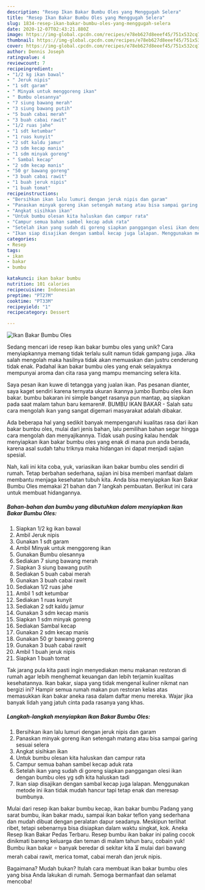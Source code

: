 ```yaml
---
description: "Resep Ikan Bakar Bumbu Oles yang Menggugah Selera"
title: "Resep Ikan Bakar Bumbu Oles yang Menggugah Selera"
slug: 1834-resep-ikan-bakar-bumbu-oles-yang-menggugah-selera
date: 2020-12-07T02:43:21.880Z
image: https://img-global.cpcdn.com/recipes/e78eb627d8eeef45/751x532cq70/ikan-bakar-bumbu-oles-foto-resep-utama.jpg
thumbnail: https://img-global.cpcdn.com/recipes/e78eb627d8eeef45/751x532cq70/ikan-bakar-bumbu-oles-foto-resep-utama.jpg
cover: https://img-global.cpcdn.com/recipes/e78eb627d8eeef45/751x532cq70/ikan-bakar-bumbu-oles-foto-resep-utama.jpg
author: Dennis Joseph
ratingvalue: 4
reviewcount: 7
recipeingredient:
- "1/2 kg ikan bawal"
- " Jeruk nipis"
- "1 sdt garam"
- " Minyak untuk menggoreng ikan"
- " Bumbu olesannya"
- "7 siung bawang merah"
- "3 siung bawang putih"
- "5 buah cabai merah"
- "3 buah cabai rawit"
- "1/2 ruas jahe"
- "1 sdt ketumbar"
- "1 ruas kunyit"
- "2 sdt kaldu jamur"
- "3 sdm kecap manis"
- "1 sdm minyak goreng"
- " Sambal kecap"
- "2 sdm kecap manis"
- "50 gr bawang goreng"
- "3 buah cabai rawit"
- "1 buah jeruk nipis"
- "1 buah tomat"
recipeinstructions:
- "Bersihkan ikan lalu lumuri dengan jeruk nipis dan garam"
- "Panaskan minyak goreng ikan setengah matang atau bisa sampai garing sesuai selera"
- "Angkat sisihkan ikan"
- "Untuk bumbu olesan kita haluskan dan campur rata"
- "Campur semua bahan sambel kecap aduk rata"
- "Setelah ikan yang sudah di goreng siapkan panggangan olesi ikan dengan bumbu oles yg sdh kita haluskan tadi"
- "Ikan siap disajikan dengan sambal kecap juga lalapan. Menggunakan metode ini ikan tidak mudah hancur tapi tetap enak dan meresap bumbunya."
categories:
- Resep
tags:
- ikan
- bakar
- bumbu

katakunci: ikan bakar bumbu 
nutrition: 101 calories
recipecuisine: Indonesian
preptime: "PT27M"
cooktime: "PT33M"
recipeyield: "1"
recipecategory: Dessert

---
```



![Ikan Bakar Bumbu Oles](https://img-global.cpcdn.com/recipes/e78eb627d8eeef45/751x532cq70/ikan-bakar-bumbu-oles-foto-resep-utama.jpg)

Sedang mencari ide resep ikan bakar bumbu oles yang unik? Cara menyiapkannya memang tidak terlalu sulit namun tidak gampang juga. Jika salah mengolah maka hasilnya tidak akan memuaskan dan justru cenderung tidak enak. Padahal ikan bakar bumbu oles yang enak selayaknya mempunyai aroma dan cita rasa yang mampu memancing selera kita.

Saya pesan ikan kuwe di tetangga yang jualan ikan. Pas pesanan dianter, saya kaget sendiri karena ternyata ukuran ikannya jumbo Bumbu oles ikan bakar. bumbu bakaran ini simple banget rasanya pun mantap, aq siapkan pada saat malam tahun baru kemaren#. BUMBU IKAN BAKAR - Salah satu cara mengolah ikan yang sangat digemari masyarakat adalah dibakar.

Ada beberapa hal yang sedikit banyak mempengaruhi kualitas rasa dari ikan bakar bumbu oles, mulai dari jenis bahan, lalu pemilihan bahan segar hingga cara mengolah dan menyajikannya. Tidak usah pusing kalau hendak menyiapkan ikan bakar bumbu oles yang enak di mana pun anda berada, karena asal sudah tahu triknya maka hidangan ini dapat menjadi sajian spesial.


Nah, kali ini kita coba, yuk, variasikan ikan bakar bumbu oles sendiri di rumah. Tetap berbahan sederhana, sajian ini bisa memberi manfaat dalam membantu menjaga kesehatan tubuh kita. Anda bisa menyiapkan Ikan Bakar Bumbu Oles memakai 21 bahan dan 7 langkah pembuatan. Berikut ini cara untuk membuat hidangannya.

<!--inarticleads1-->

##### Bahan-bahan dan bumbu yang dibutuhkan dalam menyiapkan Ikan Bakar Bumbu Oles:

1. Siapkan 1/2 kg ikan bawal
1. Ambil  Jeruk nipis
1. Gunakan 1 sdt garam
1. Ambil  Minyak untuk menggoreng ikan
1. Gunakan  Bumbu olesannya
1. Sediakan 7 siung bawang merah
1. Siapkan 3 siung bawang putih
1. Sediakan 5 buah cabai merah
1. Gunakan 3 buah cabai rawit
1. Sediakan 1/2 ruas jahe
1. Ambil 1 sdt ketumbar
1. Sediakan 1 ruas kunyit
1. Sediakan 2 sdt kaldu jamur
1. Gunakan 3 sdm kecap manis
1. Siapkan 1 sdm minyak goreng
1. Sediakan  Sambal kecap
1. Gunakan 2 sdm kecap manis
1. Gunakan 50 gr bawang goreng
1. Gunakan 3 buah cabai rawit
1. Ambil 1 buah jeruk nipis
1. Siapkan 1 buah tomat


Tak jarang pula kita pasti ingin menyediakan menu makanan restoran di rumah agar lebih menghemat keuangan dan lebih terjamin kualitas kesehatannya. Ikan bakar, siapa yang tidak mengenal kuliner nikmat nan bergizi ini? Hampir semua rumah makan pun restoran kelas atas memasukkan ikan bakar aneka rasa dalam daftar menu mereka. Wajar jika banyak lidah yang jatuh cinta pada rasanya yang khas. 

<!--inarticleads2-->

##### Langkah-langkah menyiapkan Ikan Bakar Bumbu Oles:

1. Bersihkan ikan lalu lumuri dengan jeruk nipis dan garam
1. Panaskan minyak goreng ikan setengah matang atau bisa sampai garing sesuai selera
1. Angkat sisihkan ikan
1. Untuk bumbu olesan kita haluskan dan campur rata
1. Campur semua bahan sambel kecap aduk rata
1. Setelah ikan yang sudah di goreng siapkan panggangan olesi ikan dengan bumbu oles yg sdh kita haluskan tadi
1. Ikan siap disajikan dengan sambal kecap juga lalapan. Menggunakan metode ini ikan tidak mudah hancur tapi tetap enak dan meresap bumbunya.


Mulai dari resep ikan bakar bumbu kecap, ikan bakar bumbu Padang yang sarat bumbu, ikan bakar madu, sampai ikan bakar teflon yang sederhana dan mudah dibuat dengan peralatan dapur seadanya. Meskipun terlihat ribet, tetapi sebenarnya bisa disiapkan dalam waktu singkat, kok. Aneka Resep Ikan Bakar Pedas Terbaru. Resep bumbu ikan bakar ini paling cocok dinikmati bareng keluarga dan teman di malam tahun baru, cobain yuk! Bumbu ikan bakar ⭐ banyak beredar di sekitar kita ⏳ mulai dari bawang merah cabai rawit, merica tomat, cabai merah dan jeruk nipis. 

Bagaimana? Mudah bukan? Itulah cara membuat ikan bakar bumbu oles yang bisa Anda lakukan di rumah. Semoga bermanfaat dan selamat mencoba!
